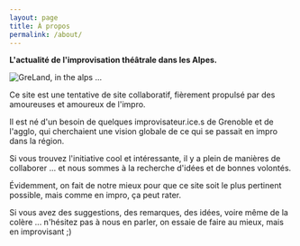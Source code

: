 ```yaml
---
layout: page
title: À propos
permalink: /about/
---
```


**L'actualité de l'improvisation théâtrale dans les Alpes.**

<img src="{{ 'assets/images/grenoble.jpg' | relative_url }}" alt="GreLand, in the alps ...">

Ce site est une tentative de site collaboratif, fièrement propulsé par des amoureuses et amoureux de l'impro.

Il est né d'un besoin de quelques improvisateur.ice.s de Grenoble et de l'agglo, qui cherchaient une vision globale de ce qui se passait en impro dans la région.

Si vous trouvez l'initiative cool et intéressante, il y a plein de manières de collaborer ... et nous sommes à la recherche d'idées et de bonnes volontés.

Évidemment, on fait de notre mieux pour que ce site soit le plus pertinent possible, mais comme en impro, ça peut rater.

Si vous avez des suggestions, des remarques, des idées, voire même de la colère ... n'hésitez pas à nous en parler, on essaie de faire au mieux, mais en improvisant ;)
